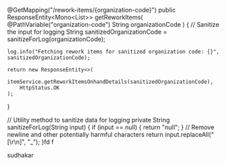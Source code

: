 @GetMapping("/rework-items/{organization-code}")
public ResponseEntity<Mono<List<InventoryOnhandDetails>>> getReworkItems(
    @PathVariable("organization-code") String organizationCode
) {
    // Sanitize the input for logging
    String sanitizedOrganizationCode = sanitizeForLog(organizationCode);

    log.info("Fetching rework items for sanitized organization code: {}", sanitizedOrganizationCode);

    return new ResponseEntity<>(
        itemService.getReworkItemsOnhandDetails(sanitizedOrganizationCode),
        HttpStatus.OK
    );
}

// Utility method to sanitize data for logging
private String sanitizeForLog(String input) {
    if (input == null) {
        return "null";
    }
    // Remove newline and other potentially harmful characters
    return input.replaceAll("[\\r\\n]", "_");
}fd
f

sudhakar


